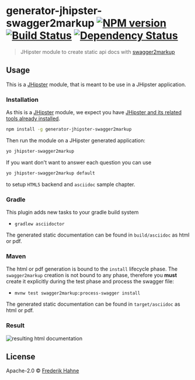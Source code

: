 # generator-jhipster-swagger2markup [![NPM version][npm-image]][npm-url] [![Build Status][travis-image]][travis-url] [![Dependency Status][daviddm-image]][daviddm-url]
> JHipster module to create static api docs with [swagger2markup](https://github.com/Swagger2Markup/swagger2markup)

## Usage

This is a [JHipster](http://jhipster.github.io/) module, that is meant to be use in a JHipster application.

### Installation

As this is a [JHipster](http://jhipster.github.io/) module, we expect you have [JHipster and its related tools already installed](http://jhipster.github.io/installation.html).

```bash
npm install -g generator-jhipster-swagger2markup
```

Then run the module on a JHipster generated application:

```bash
yo jhipster-swagger2markup
```

If you want don't want to answer each question you can use

```bash
yo jhipster-swagger2markup default
```

to setup ``HTML5`` backend and ``asciidoc`` sample chapter.

### Gradle

This plugin adds new tasks to your gradle build system

* ``gradlew asciidoctor``

The generated static documentation can be found in ``build/asciidoc`` as html or pdf.

### Maven

The html or pdf generation is bound to the ``install`` lifecycle phase. The ``swagger2markup`` creation is not bound to any phase, therefore you **must** create it explicitly during the test phase and process the swagger file:

* ``mvnw test swagger2markup:process-swagger install``

The generated static documentation can be found in ``target/asciidoc`` as html or pdf.

### Result

![resulting html documentation][result-image]

## License

Apache-2.0 © [Frederik Hahne](http://atomfrede.github.io/shiny-adventure/)

[npm-image]: https://badge.fury.io/js/generator-jhipster-swagger2markup.svg
[npm-url]: https://npmjs.org/package/generator-jhipster-swagger2markup
[travis-image]: https://travis-ci.org/atomfrede/generator-jhipster-swagger2markup.svg?branch=master
[travis-url]: https://travis-ci.org/atomfrede/generator-jhipster-swagger2markup
[daviddm-image]: https://david-dm.org/atomfrede/generator-jhipster-swagger2markup.svg?theme=shields.io
[daviddm-url]: https://david-dm.org/atomfrede/generator-jhipster-swagger2markup
[result-image]: https://raw.githubusercontent.com/atomfrede/generator-jhipster-swagger2markup/master/screen-api.png
